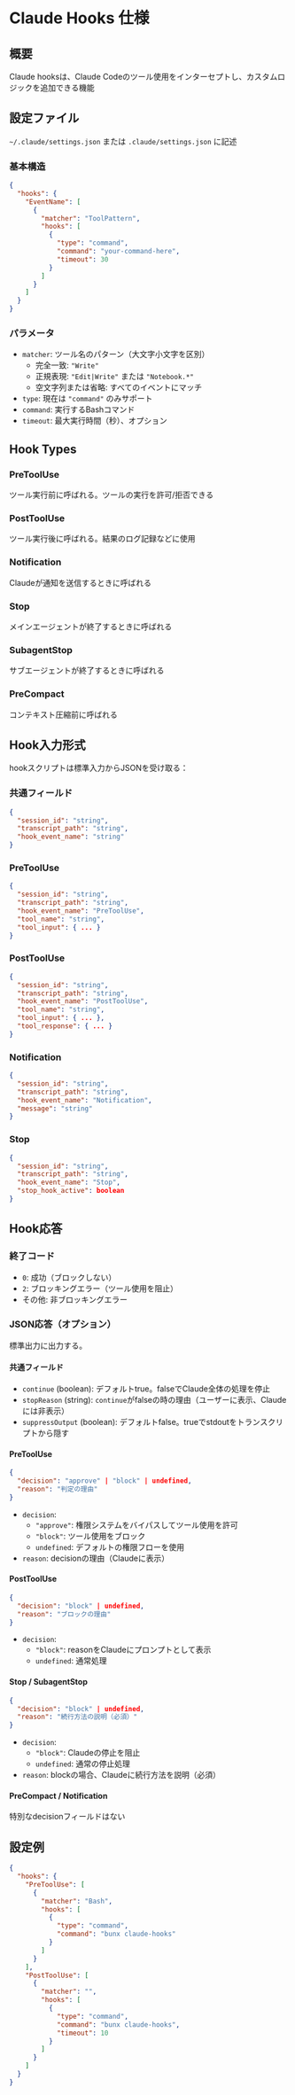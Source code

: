 # Claude Hooks 仕様

## 概要

Claude hooksは、Claude Codeのツール使用をインターセプトし、カスタムロジックを追加できる機能

## 設定ファイル

`~/.claude/settings.json` または `.claude/settings.json` に記述

### 基本構造

```json
{
  "hooks": {
    "EventName": [
      {
        "matcher": "ToolPattern",
        "hooks": [
          {
            "type": "command",
            "command": "your-command-here",
            "timeout": 30
          }
        ]
      }
    ]
  }
}
```

### パラメータ

- `matcher`: ツール名のパターン（大文字小文字を区別）
  - 完全一致: `"Write"`
  - 正規表現: `"Edit|Write"` または `"Notebook.*"`
  - 空文字列または省略: すべてのイベントにマッチ
- `type`: 現在は `"command"` のみサポート
- `command`: 実行するBashコマンド
- `timeout`: 最大実行時間（秒）、オプション

## Hook Types

### PreToolUse
ツール実行前に呼ばれる。ツールの実行を許可/拒否できる

### PostToolUse
ツール実行後に呼ばれる。結果のログ記録などに使用

### Notification
Claudeが通知を送信するときに呼ばれる

### Stop
メインエージェントが終了するときに呼ばれる

### SubagentStop
サブエージェントが終了するときに呼ばれる

### PreCompact
コンテキスト圧縮前に呼ばれる

## Hook入力形式

hookスクリプトは標準入力からJSONを受け取る：

### 共通フィールド
```json
{
  "session_id": "string",
  "transcript_path": "string",
  "hook_event_name": "string"
}
```

### PreToolUse
```json
{
  "session_id": "string",
  "transcript_path": "string",
  "hook_event_name": "PreToolUse",
  "tool_name": "string",
  "tool_input": { ... }
}
```

### PostToolUse
```json
{
  "session_id": "string",
  "transcript_path": "string",
  "hook_event_name": "PostToolUse",
  "tool_name": "string",
  "tool_input": { ... },
  "tool_response": { ... }
}
```

### Notification
```json
{
  "session_id": "string",
  "transcript_path": "string",
  "hook_event_name": "Notification",
  "message": "string"
}
```

### Stop
```json
{
  "session_id": "string",
  "transcript_path": "string",
  "hook_event_name": "Stop",
  "stop_hook_active": boolean
}
```

## Hook応答

### 終了コード
- `0`: 成功（ブロックしない）
- `2`: ブロッキングエラー（ツール使用を阻止）
- その他: 非ブロッキングエラー

### JSON応答（オプション）

標準出力に出力する。

#### 共通フィールド
- `continue` (boolean): デフォルトtrue。falseでClaude全体の処理を停止
- `stopReason` (string): `continue`がfalseの時の理由（ユーザーに表示、Claudeには非表示）
- `suppressOutput` (boolean): デフォルトfalse。trueでstdoutをトランスクリプトから隠す

#### PreToolUse
```json
{
  "decision": "approve" | "block" | undefined,
  "reason": "判定の理由"
}
```
- `decision`:
  - `"approve"`: 権限システムをバイパスしてツール使用を許可
  - `"block"`: ツール使用をブロック
  - `undefined`: デフォルトの権限フローを使用
- `reason`: decisionの理由（Claudeに表示）

#### PostToolUse
```json
{
  "decision": "block" | undefined,
  "reason": "ブロックの理由"
}
```
- `decision`:
  - `"block"`: reasonをClaudeにプロンプトとして表示
  - `undefined`: 通常処理

#### Stop / SubagentStop
```json
{
  "decision": "block" | undefined,
  "reason": "続行方法の説明（必須）"
}
```
- `decision`:
  - `"block"`: Claudeの停止を阻止
  - `undefined`: 通常の停止処理
- `reason`: blockの場合、Claudeに続行方法を説明（必須）

#### PreCompact / Notification
特別なdecisionフィールドはない

## 設定例

```json
{
  "hooks": {
    "PreToolUse": [
      {
        "matcher": "Bash",
        "hooks": [
          {
            "type": "command",
            "command": "bunx claude-hooks"
          }
        ]
      }
    ],
    "PostToolUse": [
      {
        "matcher": "",
        "hooks": [
          {
            "type": "command",
            "command": "bunx claude-hooks",
            "timeout": 10
          }
        ]
      }
    ]
  }
}
```